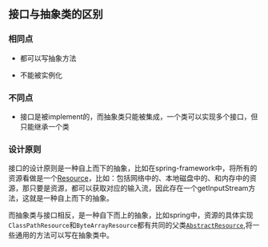 ## 接口与抽象类的区别

### 相同点

- 都可以写抽象方法

- 不能被实例化

### 不同点

- 接口是被implement的，而抽象类只能被集成，一个类可以实现多个接口，但只能继承一个类



### 设计原则

接口的设计原则是一种自上而下的抽象，比如在spring-framework中，将所有的资源看做是一个[Resource](https://github.com/wxm0925/spring-framework-5.3.16/blob/master/spring-core/src/main/java/org/springframework/core/io/Resource.java)，比如：包括网络中的、本地磁盘中的、和内存中的资源，那只要是资源，都可以获取对应的输入流，因此存在一个getInputStream方法，这就是一种自上而下的抽象。

而抽象类与接口相反，是一种自下而上的抽象，比如spring中，资源的具体实现```ClassPathResource```和```ByteArrayResource```都有共同的父类[```AbstractResource```](https://github.com/wxm0925/spring-framework-5.3.16/blob/master/spring-core/src/main/java/org/springframework/core/io/AbstractResource.java),将一些通用的方法可以写在抽象类中。
